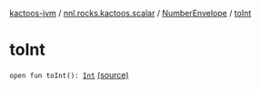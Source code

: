 [kactoos-jvm](../../index.md) / [nnl.rocks.kactoos.scalar](../index.md) / [NumberEnvelope](index.md) / [toInt](./to-int.md)

# toInt

`open fun toInt(): `[`Int`](https://kotlinlang.org/api/latest/jvm/stdlib/kotlin/-int/index.html) [(source)](https://github.com/neonailol/kactoos/blob/master/kactoos-jvm/src/main/kotlin/nnl/rocks/kactoos/scalar/NumberEnvelope.kt#L29)
